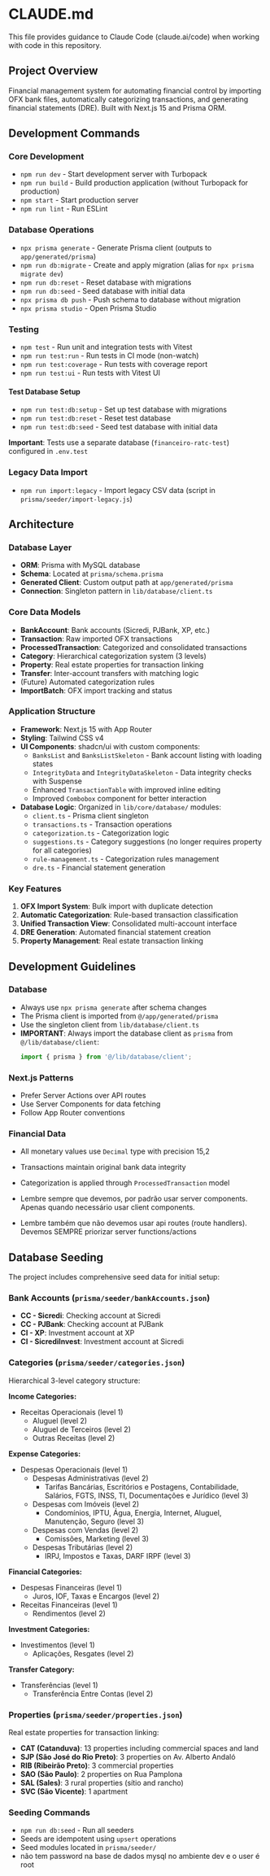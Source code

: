 # CLAUDE.md

This file provides guidance to Claude Code (claude.ai/code) when working with code in this repository.

## Project Overview

Financial management system for automating financial control by importing OFX bank files, automatically categorizing transactions, and generating financial statements (DRE). Built with Next.js 15 and Prisma ORM.

## Development Commands

### Core Development

- `npm run dev` - Start development server with Turbopack
- `npm run build` - Build production application (without Turbopack for production)
- `npm start` - Start production server
- `npm run lint` - Run ESLint

### Database Operations

- `npx prisma generate` - Generate Prisma client (outputs to `app/generated/prisma`)
- `npm run db:migrate` - Create and apply migration (alias for `npx prisma migrate dev`)
- `npm run db:reset` - Reset database with migrations
- `npm run db:seed` - Seed database with initial data
- `npx prisma db push` - Push schema to database without migration
- `npx prisma studio` - Open Prisma Studio

### Testing

- `npm test` - Run unit and integration tests with Vitest
- `npm run test:run` - Run tests in CI mode (non-watch)
- `npm run test:coverage` - Run tests with coverage report
- `npm run test:ui` - Run tests with Vitest UI

#### Test Database Setup

- `npm run test:db:setup` - Set up test database with migrations
- `npm run test:db:reset` - Reset test database
- `npm run test:db:seed` - Seed test database with initial data

**Important**: Tests use a separate database (`financeiro-ratc-test`) configured in `.env.test`

### Legacy Data Import

- `npm run import:legacy` - Import legacy CSV data (script in `prisma/seeder/import-legacy.js`)

## Architecture

### Database Layer

- **ORM**: Prisma with MySQL database
- **Schema**: Located at `prisma/schema.prisma`
- **Generated Client**: Custom output path at `app/generated/prisma`
- **Connection**: Singleton pattern in `lib/database/client.ts`

### Core Data Models

- **BankAccount**: Bank accounts (Sicredi, PJBank, XP, etc.)
- **Transaction**: Raw imported OFX transactions
- **ProcessedTransaction**: Categorized and consolidated transactions
- **Category**: Hierarchical categorization system (3 levels)
- **Property**: Real estate properties for transaction linking
- **Transfer**: Inter-account transfers with matching logic
- (Future) Automated categorization rules
- **ImportBatch**: OFX import tracking and status

### Application Structure

- **Framework**: Next.js 15 with App Router
- **Styling**: Tailwind CSS v4
- **UI Components**: shadcn/ui with custom components:
  - `BanksList` and `BanksListSkeleton` - Bank account listing with loading states
  - `IntegrityData` and `IntegrityDataSkeleton` - Data integrity checks with Suspense
  - Enhanced `TransactionTable` with improved inline editing
  - Improved `Combobox` component for better interaction
- **Database Logic**: Organized in `lib/core/database/` modules:
  - `client.ts` - Prisma client singleton
  - `transactions.ts` - Transaction operations
  - `categorization.ts` - Categorization logic
  - `suggestions.ts` - Category suggestions (no longer requires property for all categories)
  - `rule-management.ts` - Categorization rules management
  - `dre.ts` - Financial statement generation

### Key Features

1. **OFX Import System**: Bulk import with duplicate detection
2. **Automatic Categorization**: Rule-based transaction classification
3. **Unified Transaction View**: Consolidated multi-account interface
4. **DRE Generation**: Automated financial statement creation
5. **Property Management**: Real estate transaction linking

## Development Guidelines

### Database

- Always use `npx prisma generate` after schema changes
- The Prisma client is imported from `@/app/generated/prisma`
- Use the singleton client from `lib/database/client.ts`
- **IMPORTANT**: Always import the database client as `prisma` from `@/lib/database/client`:
  ```typescript
  import { prisma } from '@/lib/database/client';
  ```

### Next.js Patterns

- Prefer Server Actions over API routes
- Use Server Components for data fetching
- Follow App Router conventions

### Financial Data

- All monetary values use `Decimal` type with precision 15,2
- Transactions maintain original bank data integrity
- Categorization is applied through `ProcessedTransaction` model

- Lembre sempre que devemos, por padrão usar server components. Apenas quando necessário usar client components.
- Lembre também que não devemos usar api routes (route handlers). Devemos SEMPRE priorizar server functions/actions

## Database Seeding

The project includes comprehensive seed data for initial setup:

### Bank Accounts (`prisma/seeder/bankAccounts.json`)

- **CC - Sicredi**: Checking account at Sicredi
- **CC - PJBank**: Checking account at PJBank
- **CI - XP**: Investment account at XP
- **CI - SicrediInvest**: Investment account at Sicredi

### Categories (`prisma/seeder/categories.json`)

Hierarchical 3-level category structure:

**Income Categories:**

- Receitas Operacionais (level 1)
  - Aluguel (level 2)
  - Aluguel de Terceiros (level 2)
  - Outras Receitas (level 2)

**Expense Categories:**

- Despesas Operacionais (level 1)
  - Despesas Administrativas (level 2)
    - Tarifas Bancárias, Escritórios e Postagens, Contabilidade, Salários, FGTS, INSS, TI, Documentações e Jurídico (level 3)
  - Despesas com Imóveis (level 2)
    - Condomínios, IPTU, Água, Energia, Internet, Aluguel, Manutenção, Seguro (level 3)
  - Despesas com Vendas (level 2)
    - Comissões, Marketing (level 3)
  - Despesas Tributárias (level 2)
    - IRPJ, Impostos e Taxas, DARF IRPF (level 3)

**Financial Categories:**

- Despesas Financeiras (level 1)
  - Juros, IOF, Taxas e Encargos (level 2)
- Receitas Financeiras (level 1)
  - Rendimentos (level 2)

**Investment Categories:**

- Investimentos (level 1)
  - Aplicações, Resgates (level 2)

**Transfer Category:**

- Transferências (level 1)
  - Transferência Entre Contas (level 2)

### Properties (`prisma/seeder/properties.json`)

Real estate properties for transaction linking:

- **CAT (Catanduva)**: 13 properties including commercial spaces and land
- **SJP (São José do Rio Preto)**: 3 properties on Av. Alberto Andaló
- **RIB (Ribeirão Preto)**: 3 commercial properties
- **SAO (São Paulo)**: 2 properties on Rua Pamplona
- **SAL (Sales)**: 3 rural properties (sítio and rancho)
- **SVC (São Vicente)**: 1 apartment

### Seeding Commands

- `npm run db:seed` - Run all seeders
- Seeds are idempotent using `upsert` operations
- Seed modules located in `prisma/seeder/`
- não tem password na base de dados mysql no ambiente dev e o user é root
